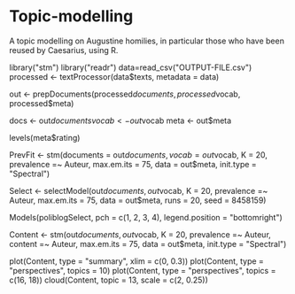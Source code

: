 # Topic-modelling
A topic modelling on Augustine homilies, in particular those who have been reused by Caesarius, using R.

library("stm")
library("readr")
data=read_csv("OUTPUT-FILE.csv")
processed <- textProcessor(data$texts, metadata = data)

out <- prepDocuments(processed$documents, processed$vocab,
                     processed$meta)

docs <- out$documents
vocab <- out$vocab
meta <- out$meta

levels(meta$rating)

PrevFit <- stm(documents = out$documents, vocab = out$vocab,
                         K = 20, prevalence =~ Auteur, max.em.its = 75,
                         data = out$meta, init.type = "Spectral")


Select <- selectModel(out$documents, out$vocab, K = 20,
                                prevalence =~ Auteur, max.em.its = 75, data = out$meta,
                                runs = 20, seed = 8458159)

Models(poliblogSelect, pch = c(1, 2, 3, 4),
             legend.position = "bottomright")


Content <- stm(out$documents, out$vocab, K = 20,
                       prevalence =~ Auteur, content =~ Auteur,
                       max.em.its = 75, data = out$meta, init.type = "Spectral")

plot(Content, type = "summary", xlim = c(0, 0.3))
plot(Content, type = "perspectives", topics = 10)
plot(Content, type = "perspectives", topics = c(16, 18))
cloud(Content, topic = 13, scale = c(2, 0.25))
